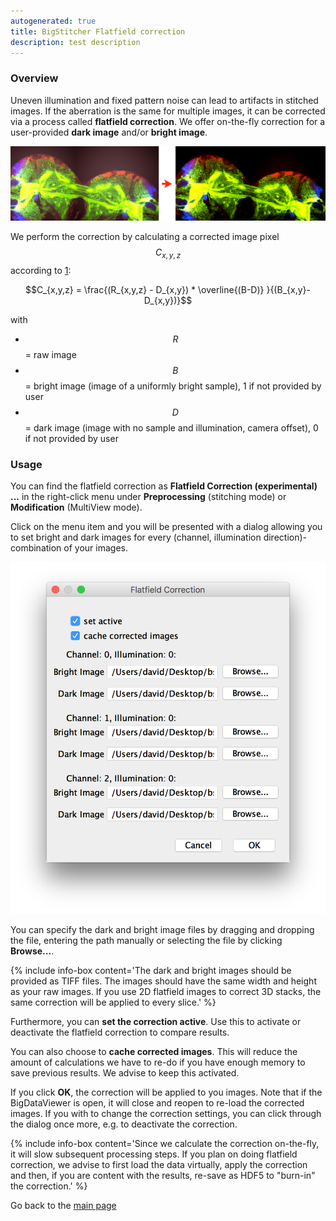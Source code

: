 ```yaml
---
autogenerated: true
title: BigStitcher Flatfield correction
description: test description
---
```


### Overview

Uneven illumination and fixed pattern noise can lead to artifacts in stitched images. If the aberration is the same for multiple images, it can be corrected via a process called **flatfield correction**. We offer on-the-fly correction for a user-provided **dark image** and/or **bright image**.

<img src="/media/BigStitcher Flatfield 1.png" width="800"/>

We perform the correction by calculating a corrected image pixel $$C_{x,y,z}$$ according to [1](https://en.wikipedia.org/wiki/Flat-field_correction):

$$C_{x,y,z} = \frac{(R_{x,y,z} - D_{x,y}) * \overline{(B-D)} }{(B_{x,y}- D_{x,y})}$$

with

-   $$R$$ = raw image
-   $$B$$ = bright image (image of a uniformly bright sample), 1 if not provided by user
-   $$D$$ = dark image (image with no sample and illumination, camera offset), 0 if not provided by user

### Usage

You can find the flatfield correction as **Flatfield Correction (experimental) ...** in the right-click menu under **Preprocessing** (stitching mode) or **Modification** (MultiView mode).

Click on the menu item and you will be presented with a dialog allowing you to set bright and dark images for every (channel, illumination direction)-combination of your images.

<img src="/media/BigStitcher Flatfield 2.png" width="600"/>

You can specify the dark and bright image files by dragging and dropping the file, entering the path manually or selecting the file by clicking **Browse...**.

{% include info-box content='The dark and bright images should be provided as TIFF files. The images should have the same width and height as your raw images. If you use 2D flatfield images to correct 3D stacks, the same correction will be applied to every slice.' %}

Furthermore, you can **set the correction active**. Use this to activate or deactivate the flatfield correction to compare results.

You can also choose to **cache corrected images**. This will reduce the amount of calculations we have to re-do if you have enough memory to save previous results. We advise to keep this activated.

If you click **OK**, the correction will be applied to you images. Note that if the BigDataViewer is open, it will close and reopen to re-load the corrected images. If you with to change the correction settings, you can click through the dialog once more, e.g. to deactivate the correction.

{% include info-box content='Since we calculate the correction on-the-fly, it will slow subsequent processing steps. If you plan on doing flatfield correction, we advise to first load the data virtually, apply the correction and then, if you are content with the results, re-save as HDF5 to "burn-in" the correction.' %}

Go back to the [main page](/plugins/bigstitcher#documentation)
